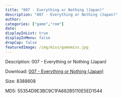 ```yaml
---
title: "007 - Everything or Nothing (Japan)"
description: "007 - Everything or Nothing (Japan)"
author: 
categories: ["game","rom"]
date: 
displayInList: true
displayInMenu: false
dropCap: false
featuredImage: /img/miss/gamemiss.jpg
---
```


Description: 007 - Everything or Nothing (Japan)

Download: <a style="text-decoration:underline;" href="https://mega.nz/#!GHI2QSyC!1GHem6PYGmmFXTF9WJOgFfWd5O9phuIHEVoeP7LR9f4" target = "_blank" rel = "nofollow" > 007 - Everything or Nothing (Japan)</a>

Size: 8388608

MD5: 55354D9E3BC9C1FA682B5110E5ED1544

